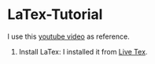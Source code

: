 # LaTex-Tutorial

I use this [youtube video](https://www.youtube.com/watch?v=ydOTMQC7np0) as reference.

1. Install LaTex: I installed it from [Live Tex](https://www.tug.org/texlive/).
